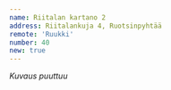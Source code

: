 ```yaml
---
name: Riitalan kartano 2
address: Riitalankuja 4, Ruotsinpyhtää
remote: 'Ruukki'
number: 40
new: true
---
```

*Kuvaus puuttuu*
